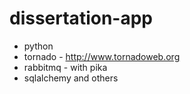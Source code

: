dissertation-app
================
* python
* tornado - http://www.tornadoweb.org
* rabbitmq - with pika
* sqlalchemy
and others
